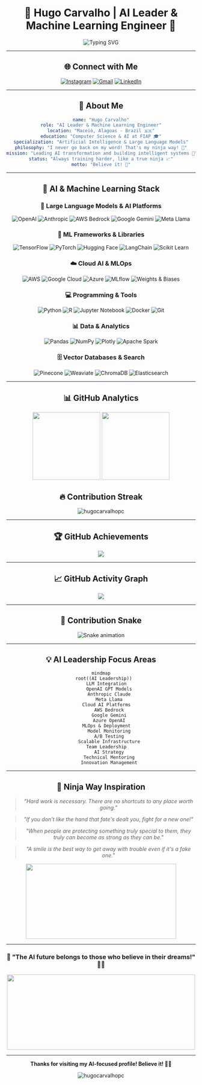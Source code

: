 <div align="center">

# 🤖 Hugo Carvalho | AI Leader & Machine Learning Engineer 🚀

<img src="https://readme-typing-svg.demolab.com?font=Fira+Code&weight=600&size=28&duration=3000&pause=1000&color=FF6B35&center=true&vCenter=true&width=700&lines=Hello%2C+I'm+Hugo+Carvalho!;AI+Leader+%26+ML+Engineer;Artificial+Intelligence+Specialist;LLM+%26+GenAI+Expert+%F0%9F%A4%96;From+Brazil+%F0%9F%87%B7%F0%9F%87%B7;Believe+it%21+%F0%9F%A6%8A" alt="Typing SVG" />

</div>

---

<div align="center">
  
## 🌐 **Connect with Me**

[![Instagram](https://img.shields.io/badge/Instagram-%23E4405F.svg?style=for-the-badge&logo=Instagram&logoColor=white)](https://www.instagram.com/hugocarvalhop/)
[![Gmail](https://img.shields.io/badge/Gmail-D14836?style=for-the-badge&logo=gmail&logoColor=white)](mailto:hugosimoes172002@gmail.com)
[![LinkedIn](https://img.shields.io/badge/linkedin-%230077B5.svg?style=for-the-badge&logo=linkedin&logoColor=white)](https://linkedin.com/in/seu-perfil)

</div>

---

<div align="center">

## 🧠 **About Me**

```yaml
name: "Hugo Carvalho"
role: "AI Leader & Machine Learning Engineer"
location: "Maceió, Alagoas - Brazil 🇧🇷"
education: "Computer Science & AI at FIAP 🎓"
specialization: "Artificial Intelligence & Large Language Models"
philosophy: "I never go back on my word! That's my ninja way! 🦊"
mission: "Leading AI transformation and building intelligent systems 🚀"
status: "Always training harder, like a true ninja 📈"
motto: "Believe it! 🦊"
```

</div>

---

<div align="center">

## 🧬 **AI & Machine Learning Stack**

### **🤖 Large Language Models & AI Platforms**
![OpenAI](https://img.shields.io/badge/OpenAI-412991?style=for-the-badge&logo=openai&logoColor=white)
![Anthropic](https://img.shields.io/badge/Anthropic-191919?style=for-the-badge&logo=anthropic&logoColor=white)
![AWS Bedrock](https://img.shields.io/badge/AWS_Bedrock-FF9900?style=for-the-badge&logo=amazon-aws&logoColor=white)
![Google Gemini](https://img.shields.io/badge/Google_Gemini-4285F4?style=for-the-badge&logo=google&logoColor=white)
![Meta Llama](https://img.shields.io/badge/Meta_Llama-1877F2?style=for-the-badge&logo=meta&logoColor=white)

### **🔬 ML Frameworks & Libraries**
![TensorFlow](https://img.shields.io/badge/TensorFlow-%23FF6F00.svg?style=for-the-badge&logo=TensorFlow&logoColor=white)
![PyTorch](https://img.shields.io/badge/PyTorch-%23EE4C2C.svg?style=for-the-badge&logo=PyTorch&logoColor=white)
![Hugging Face](https://img.shields.io/badge/🤗_Hugging_Face-FFD21E?style=for-the-badge&logoColor=black)
![LangChain](https://img.shields.io/badge/LangChain-1C3C3C?style=for-the-badge&logo=langchain&logoColor=white)
![Scikit Learn](https://img.shields.io/badge/scikit--learn-%23F7931E.svg?style=for-the-badge&logo=scikit-learn&logoColor=white)

### **☁️ Cloud AI & MLOps**
![AWS](https://img.shields.io/badge/AWS-%23FF9900.svg?style=for-the-badge&logo=amazon-aws&logoColor=white)
![Google Cloud](https://img.shields.io/badge/GoogleCloud-%234285F4.svg?style=for-the-badge&logo=google-cloud&logoColor=white)
![Azure](https://img.shields.io/badge/azure-%230072C6.svg?style=for-the-badge&logo=microsoftazure&logoColor=white)
![MLflow](https://img.shields.io/badge/mlflow-%23d9ead3.svg?style=for-the-badge&logo=numpy&logoColor=blue)
![Weights & Biases](https://img.shields.io/badge/Weights_&_Biases-FFBE00?style=for-the-badge&logo=WeightsAndBiases&logoColor=white)

### **💻 Programming & Tools**
![Python](https://img.shields.io/badge/python-3670A0?style=for-the-badge&logo=python&logoColor=ffdd54)
![R](https://img.shields.io/badge/r-%23276DC3.svg?style=for-the-badge&logo=r&logoColor=white)
![Jupyter Notebook](https://img.shields.io/badge/jupyter-%23FA0F00.svg?style=for-the-badge&logo=jupyter&logoColor=white)
![Docker](https://img.shields.io/badge/docker-%230db7ed.svg?style=for-the-badge&logo=docker&logoColor=white)
![Git](https://img.shields.io/badge/git-%23F05033.svg?style=for-the-badge&logo=git&logoColor=white)

### **📊 Data & Analytics**
![Pandas](https://img.shields.io/badge/pandas-%23150458.svg?style=for-the-badge&logo=pandas&logoColor=white)
![NumPy](https://img.shields.io/badge/numpy-%23013243.svg?style=for-the-badge&logo=numpy&logoColor=white)
![Plotly](https://img.shields.io/badge/Plotly-%233F4F75.svg?style=for-the-badge&logo=plotly&logoColor=white)
![Apache Spark](https://img.shields.io/badge/Apache%20Spark-FDEE21?style=for-the-badge&logo=apachespark&logoColor=black)

### **🗄️ Vector Databases & Search**
![Pinecone](https://img.shields.io/badge/Pinecone-000000?style=for-the-badge&logo=pinecone&logoColor=white)
![Weaviate](https://img.shields.io/badge/Weaviate-00D4AA?style=for-the-badge&logo=weaviate&logoColor=white)
![ChromaDB](https://img.shields.io/badge/ChromaDB-FF4B4B?style=for-the-badge&logoColor=white)
![Elasticsearch](https://img.shields.io/badge/-ElasticSearch-005571?style=for-the-badge&logo=elasticsearch)

</div>

---

<div align="center">

## 📊 **GitHub Analytics**

<img height="180em" src="https://github-readme-stats.vercel.app/api?username=hugocarvalhopc&show_icons=true&theme=radical&include_all_commits=true&count_private=true"/>
<img height="180em" src="https://github-readme-stats.vercel.app/api/top-langs/?username=hugocarvalhopc&layout=compact&langs_count=7&theme=radical"/>

</div>

<div align="center">

## 🔥 **Contribution Streak**

<img src="https://github-readme-streak-stats.herokuapp.com/?user=hugocarvalhopc&theme=radical" alt="hugocarvalhopc" />

</div>

---

<div align="center">

## 🏆 **GitHub Achievements**

<img src="https://github-profile-trophy.vercel.app/?username=hugocarvalhopc&theme=radical&no-frame=false&no-bg=false&margin-w=4" />

</div>

---

<div align="center">

## 📈 **GitHub Activity Graph**

<img src="https://github-readme-activity-graph.vercel.app/graph?username=hugocarvalhopc&bg_color=0d1117&color=ff6b35&line=ff6b35&point=ff9500&area=true&hide_border=true" />

</div>

---

<div align="center">

## 🐍 **Contribution Snake**

<img src="https://raw.githubusercontent.com/hugocarvalhopc/hugocarvalhopc/output/snake.svg" alt="Snake animation" />

</div>

---

<div align="center">

## 💡 **AI Leadership Focus Areas**

```mermaid
mindmap
  root((AI Leadership))
    LLM Integration
      OpenAI GPT Models
      Anthropic Claude
      Meta Llama
    Cloud AI Platforms
      AWS Bedrock
      Google Gemini
      Azure OpenAI
    MLOps & Deployment
      Model Monitoring
      A/B Testing
      Scalable Infrastructure
    Team Leadership
      AI Strategy
      Technical Mentoring
      Innovation Management
```

</div>

---

<div align="center">

## 🦊 **Ninja Way Inspiration**

> *"Hard work is necessary. There are no shortcuts to any place worth going."*

> *"If you don't like the hand that fate's dealt you, fight for a new one!"*

> *"When people are protecting something truly special to them, they truly can become as strong as they can be."*

> *"A smile is the best way to get away with trouble even if it's a fake one."*

<img src="https://media.giphy.com/media/VeOAG5fkjZMuQ/giphy.gif" width="400" height="200" />

</div>

---

<div align="center">

### 🚀 **"The AI future belongs to those who believe in their dreams!"** 🦊🤖

<img src="https://media.giphy.com/media/3oKIPEqDGUULpEU0aQ/giphy.gif" width="500" height="200" />

---

**Thanks for visiting my AI-focused profile! Believe it! 🦊🙏**

<img src="https://komarev.com/ghpvc/?username=hugocarvalhopc&label=Profile%20views&color=ff6b35&style=flat" alt="hugocarvalhopc" />

</div>
